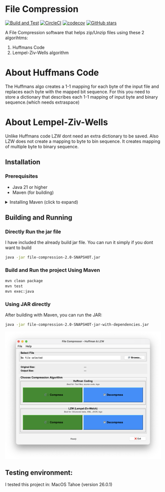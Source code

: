 # File Compression

[![Build and Test](https://github.com/ayonious/File-Compression/actions/workflows/build.yml/badge.svg)](https://github.com/ayonious/File-Compression/actions/workflows/build.yml)
[![CircleCI](https://dl.circleci.com/status-badge/img/gh/ayonious/File-Compression/tree/master.svg?style=svg)](https://dl.circleci.com/status-badge/redirect/gh/ayonious/File-Compression/tree/master)
[![codecov](https://codecov.io/gh/ayonious/File-Compression/branch/master/graph/badge.svg)](https://codecov.io/gh/ayonious/File-Compression)
[![GitHub stars](https://img.shields.io/github/stars/ayonious/File-Compression?style=social)](https://github.com/ayonious/File-Compression/stargazers)

A File Compression software that helps zip/Unzip files using these 2 algorihtms:

1. Huffmans Code
2. Lempel-Ziv-Wells algorithm

# About Huffmans Code

The Huffmans algo creates a 1-1 mapping for each byte of the input file 
and replaces each byte with the mapped bit sequence. For this you need 
to store a dictionary that describes each 1-1 mapping of input byte and
binary sequence.(which needs extraspace)

# About Lempel-Ziv-Wells

Unlike Huffmans code LZW dont need an extra dictionary to be saved. Also
LZW does not create a mapping to byte to bin sequence. It creates mapping
of multiple byte to binary sequence.

## Installation

### Prerequisites
- Java 21 or higher
- Maven (for building)

<details>
<summary> Installing Maven (click to expand)</summary>

On macOS:
```bash
brew install maven
```

Verify installation:
```bash
mvn -version
```
</details>

## Building and Running

### Directly Run the jar file
I have included the already build jar file. You can run it simply if you dont want to build
```bash
java -jar file-compression-2.0-SNAPSHOT.jar
```


### Build and Run the project Using Maven
```bash
mvn clean package
mvn test
mvn exec:java
```

### Using JAR directly
After building with Maven, you can run the JAR:
```bash
java -jar file-compression-2.0-SNAPSHOT-jar-with-dependencies.jar
```

![Outlook](/git_resource/readmeScreenshot.png?raw=true "File Compression GUI")

## Testing environment:

I tested this project in:
MacOS Tahoe (version 26.0.1)
